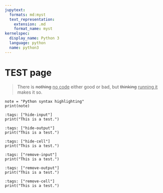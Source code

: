 ```yaml
---
jupytext:
  formats: md:myst
  text_representation:
    extension: .md
    format_name: myst
kernelspec:
  display_name: Python 3
  language: python
  name: python3
---
```


# TEST page

<blockquote>
    There is <del>nothing</del> <ins>no code</ins> either good or bad, but <del>thinking</del> <ins>running it</ins> makes it so.
</blockquote>

```{code-cell} ipython3
note = "Python syntax highlighting"
print(note)
```

<!-- hide input, show output -->
```{code-cell} ipython3
:tags: ["hide-input"]
print("This is a test.")
```

<!-- show input, hide output -->
```{code-cell} ipython3
:tags: ["hide-output"]
print("This is a test.")
```

<!-- hide input and output -->
```{code-cell} ipython3
:tags: ["hide-cell"]
print("This is a test.")
```

<!-- remove input, show output -->
```{code-cell} ipython3
:tags: ["remove-input"]
print("This is a test.")
```

<!-- show input, remove output -->
```{code-cell} ipython3
:tags: ["remove-output"]
print("This is a test.")
```

<!-- remove all -->
```{code-cell} ipython3
:tags: ["remove-cell"]
print("This is a test.")
```



